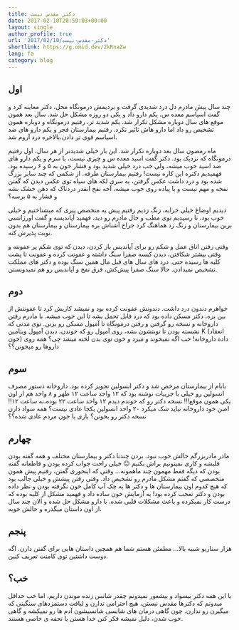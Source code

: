 ```yaml
---
title: دکتر مقدس نیست
date: 2017-02-10T20:59:03+00:00
layout: single
author_profile: true
url: '2017/02/10/دکتر-مقدس-نیست'
shortlink: https://g.omid.dev/2kRnaZw
lang: fa
category: blog
---
```

## اول

چند سال پیش مادرم دل درد شدیدی گرفت و بردیمش درمونگاه محل، دکتر معاینه کرد و گفت اسپاسم معده س، یکم دارو داد و یکی دو روزه مشکل حل شد. سال بعد همون موقع های سال دوباره مشکل تکرار شد. یکم شدید تر، رفتیم درمونگاه و دوباره همون تشخیص رو داد اما دارو هاش تاثیر نکرد. رفتیم بیمارستان فجر و یکم دارو های ضد اسپاسم قوی تر دادن،‌بالاخره درد آروم شد.

ماه رمضون سال بعد دوباره تکرار شد. این بار خیلی شدیدتر از هر سال،‌ اول رفتیم درمونگاه که نزدیک بود. دکتر گفت اسید معده س و چیزی نیست، با سرم و یکم دارو های ضد اسید خوب میشه، ولی خب درد خیلی شدید بود و فشار خون به ۵ و ۶ رسیده بود. فهمیدیم دکتره این کاره نیست! رفتیم بیمارستان طرفه. از شکمی که چند سایز بزرگ شده بود و درد داشت عکس گرفتن، یه سری لکه های سیاه توی عکس دیدن که گفتن نفخه و مهم نیست و با پیاده روی خوب میشه، آخه نفخ انقدر دردناک که دهن خشک بشه و فشار به ۵ برسه؟

دیدیم اوضاغ خیلی خرابه، زنگ زدیم رفتیم پیش یه متخصص پیری که میشناختیم و خیلی خوب بود، تا رسیدیم توی مطب و حال مادرم رو دید، فهمید آپاندیسه و گفت اورژانسی برین بیمارستان و زنگ زد هماهنگ کرد جراح آشناش بره بیمارستان و بیمارستان هم بدون نوبت پذیرش کنه.

وقتی رفتن اتاق عمل و شکم رو برای آپاندیس باز کردن، دیدن که توی شکم پر عفونته و وقتی بیشتر شکافتن، دیدن کیسه صفرا سنگ داشته و عفونت کرده و عفونت تا پشت کلیه ها رسیده حتی. درد های سال های قبل مال همین سنگ بوده و دکتر های مملکت تشخیص نمیدادن. حالا سنگ صفرا پیش‌کش، فرق نفخ و آپاندیس رو هم نمیدونستن.

## دوم

خواهرم دندون درد داشت. دندونش عفونت کرده بود و نمیشد کاریش کرد تا عفونتش از بین بره، دکتر مسکن داده بود که درد قابل تحمل بشه تا این خوب میشه. با مادرم رفتن داروخانه و نسخه رو گرفتن و رفتن درمونگاه تا آمپول مسکن رو بزنن. توی مدتی که نشسته بودن تا نوبتشون بشه، روی آمپول رو که خوندن، دیدن آمپول ویتامین K (انعقاد خون)‌ داده داروخانه! خب اگه نمیخوند و میزد و خون توی بدن لخته میشد چی؟ همه روی داروها رو میخونن؟؟

## سوم

بابام از بیمارستان مرخص شد و دکتر انسولین تجویز کرده بود. داروخانه دستور مصرف انسولین رو خیلی با جزییات نوشته بود که ۱۲ واحد ساعت ۱۲ ظهر و ۸ واحد هم از اون یکی همون موقع!!! نسخه دکتر رو که خوندم دیدم ۱۲ واحد ساعت ۲۲ بوده،‌نه ساعت ۱۲!! اصن خود داروخانه نباید شک میکرد ۲۰ واحد انسولین یکجا عادی نیست؟ همه سواد دارن نسخه دکتر رو بخونن؟ بازی با جون مردم عادی شده؟؟

## چهارم

مادر مادربزرگم حالش خوب نبود. بردن چندتا دکتر و بیمارستان مختلف و همه گفته بودن قلبشه و کاری نمیتونیم براش بکنیم 😐 خیلی راحت جواب کرده بودن و قاطعانه گفته بودن که دیگه فقط مهمون چند ماهمونه… وقتی که اینجوری گفتن، رفتیم پیش همون متخصصی که گفتم مشکل مادرم رو تشخیص داد. وقتی رفتن پیشش و خیلی جالب بود که هیچ کدوم اون بیمارستان ها و دکتر ها یه چک آپ کامل خون نگرفته بودن و نظر داده بودن و دکتر تعجب کرده بود! یه آزمایش خون ساده داد و فهمید مشکل از کلیه بوده که درست کار نمیکرده و باعث مشکلات قلبی شده. با دارو مشکل حل شده و الان چند سال از اون داستان میگذره و حالش خوبه.

## پنجم

هزار سناریو شبیه بالا… مطمئن هستم شما هم همچین داستان هایی برای گفتن دارن. اگه دوست داشتین توی کامنت تعریف کنین.

## خب؟

با این همه دکتر بیسواد و بیشعور نمیدونم چقدر شانس زنده موندن داریم، اما خب حداقل میدونم که دکترها مقدس نیستن، هیچ احترامی ندارن و لیاقت دستمزدهای سنگینی که میگیرن رو ندارن. چون گاهی درمان های شانسی شانسیشون آدم ها رو نمیکشه و گاهی خوب شدن،‌ دلیل نمیشه فکر کنن خدا هستن یا تحفه ی خاصی هستند.